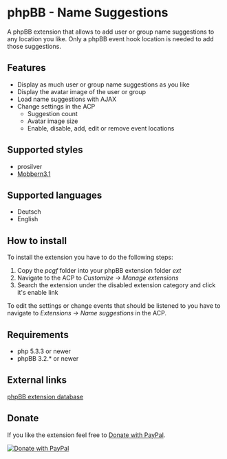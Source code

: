 # phpBB - Name Suggestions

A phpBB extension that allows to add user or group name suggestions to any location you like.
Only a phpBB event hook location is needed to add those suggestions.

## Features

* Display as much user or group name suggestions as you like
* Display the avatar image of the user or group
* Load name suggestions with AJAX
* Change settings in the ACP
  * Suggestion count
  * Avatar image size
  * Enable, disable, add, edit or remove event locations

## Supported styles

* prosilver
* [Mobbern3.1](http://www.masivotech.com/product/mobbern-phpbb3-phpbb31-responsive-theme/ "Mobbern phpBB responsive theme website")

## Supported languages

* Deutsch
* English

## How to install

To install the extension you have to do the following steps:

1. Copy the _pcgf_ folder into your phpBB extension folder _ext_
2. Navigate to the ACP to _Customize &rarr; Manage extensions_
3. Search the extension under the disabled extension category and click it's enable link

To edit the settings or change events that should be listened to you have to navigate to
_Extensions &rarr; Name suggestions_ in the ACP.

## Requirements

* php 5.3.3 or newer
* phpBB 3.2.* or newer

## External links

[phpBB extension database](https://www.phpbb.com/customise/db/extension/name_suggestions/ "Show extension entry on phpBB.com")

## Donate

If you like the extension feel free to [Donate with PayPal](https://www.paypal.com/cgi-bin/webscr?cmd=_s-xclick&hosted_button_id=SY9JFM9XL9CWQ).

[![Donate with PayPal](https://www.paypalobjects.com/en_US/i/btn/btn_donate_LG.gif)](https://www.paypal.com/cgi-bin/webscr?cmd=_s-xclick&hosted_button_id=SY9JFM9XL9CWQ)